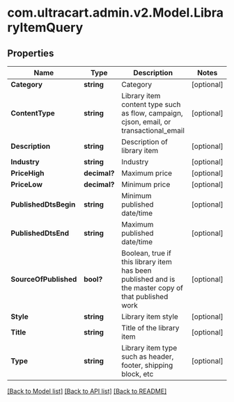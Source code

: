 # com.ultracart.admin.v2.Model.LibraryItemQuery
## Properties

Name | Type | Description | Notes
------------ | ------------- | ------------- | -------------
**Category** | **string** | Category | [optional] 
**ContentType** | **string** | Library item content type such as flow, campaign, cjson, email, or transactional_email | [optional] 
**Description** | **string** | Description of library item | [optional] 
**Industry** | **string** | Industry | [optional] 
**PriceHigh** | **decimal?** | Maximum price | [optional] 
**PriceLow** | **decimal?** | Minimum price | [optional] 
**PublishedDtsBegin** | **string** | Minimum published date/time | [optional] 
**PublishedDtsEnd** | **string** | Maximum published date/time | [optional] 
**SourceOfPublished** | **bool?** | Boolean, true if this library item has been published and is the master copy of that published work | [optional] 
**Style** | **string** | Library item style | [optional] 
**Title** | **string** | Title of the library item | [optional] 
**Type** | **string** | Library item type such as header, footer, shipping block, etc | [optional] 


[[Back to Model list]](../README.md#documentation-for-models) [[Back to API list]](../README.md#documentation-for-api-endpoints) [[Back to README]](../README.md)


